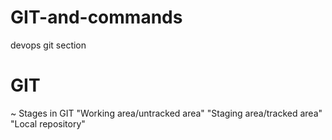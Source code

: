 # GIT-and-commands
devops git section

# GIT
~ Stages in GIT
  "Working area/untracked area"
  "Staging area/tracked area"
  "Local repository"
